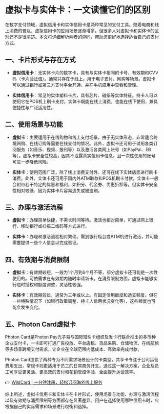 # 虚拟卡与实体卡：一文读懂它们的区别

在数字支付领域，虚拟信用卡和实体信用卡是两种常见的支付工具。随着电商和线上消费的普及，虚拟信用卡的应用场景逐渐增多。但很多人对虚拟卡和实体卡的区别还不是很清楚。本文将详细解析两者的异同，帮助您更好地选择适合自己的支付方式。

## 一、卡片形式与存在方式

- **虚拟信用卡**：无实体卡片的数字卡，具有与实体卡相同的卡号、有效期和CVV码（卡片验证值）。通常只存在于线上，用于电子支付、网购等场景。虚拟卡可以通过银行或第三方支付平台开通，并在手机应用中查看和管理。

- **实体信用卡**：常见的实体塑料卡片，具有芯片、磁条等实体特征。持卡人可以使用它在POS机上刷卡支付。实体卡既能在线上消费，也能在线下使用，兼具便捷性与广泛适用性。

## 二、使用场景与功能

- **虚拟卡**：主要适用于在线购物和线上支付场景。由于无实体形态，非常适合跨境网购、在线订购等需要在线支付的情况。此外，虚拟卡还可用于试用各类订阅服务（如音乐、视频、报刊等）以及激活各类网上账号（如PayPal、EB等）。虚拟卡安全性较高，因其不泄露真实信用卡信息，且一次性使用的账号可进一步降低风险。

- **实体卡**：使用范围广泛，除了线上消费支付外，还可在线下实体店面进行刷卡消费。此外，实体卡还可用于国内外ATM取款和POS机刷卡付款。实体卡一般会附带若干特定的优惠和福利，如积分、代金券、优惠折扣等。但实体卡安全性相对较低，因为实体卡片容易遗失或被盗刷。

## 三、办理与激活流程

- **虚拟卡**：办理简单快捷，不需长时间等待。激活也相对简单，可通过网上银行、移动银行或扫描二维码等方式进行。

- **实体卡**：办理和激活流程相对繁琐。需到银行柜台或ATM机进行激活，并可能需要提供一些个人信息以完成验证。

## 四、有效期与消费限制

- **虚拟卡**：有效期较短，一般为1个月到6个月不等，部分虚拟卡还可能是一次性使用的。可依需求在有效期内随时申请新卡。在消费限制方面，虚拟卡能够实行临时授权和额度调整，灵活性较强。

- **实体卡**：有效期较长，通常为三年或以上。有固定信用额度和透支额度，但在一些特殊情况下（如银行政策调整、持卡人信用状况变化等），这些额度也可能会发生变化。

## 五、Photon Card虚拟卡

Photon Card是Photon Pay光子易与国际知名卡组织及发卡行联合推出的多币种企业支付卡，一卡即可打通广告投放、平台店租、货品采购、仓储物流、在线航旅等多场景跨境支付需求，让企业在全球范围内低成本、高效率完成付款。

Photon Card提供了两种专为不同需求场景设计的卡类型，共享卡专注于公司运营费用支出，常规卡则更适用于员工的日常商务开支。通过这一解决方案，企业及员工可享受更灵活、更高效的支付和花销管控体验，全面提升运营效率。

👉 [WildCard | 一分钟注册，轻松订阅海外线上服务](https://bbtdd.com/WildCard)

综上所述，虚拟卡信用卡和实体卡在卡片形式、使用场景与功能、办理与激活流程以及有效期与消费限制等方面都存在显著差异。用户在选择使用哪种信用卡时，应根据自己的实际需求和场景进行权衡和选择。